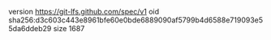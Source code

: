 version https://git-lfs.github.com/spec/v1
oid sha256:d3c603c443e8961bfe60e0bde6889090af5799b4d6588e719093e55da6ddeb29
size 1687
